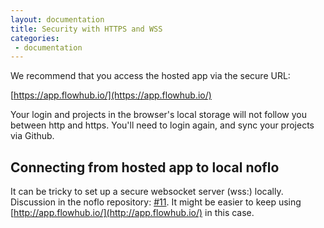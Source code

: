 ```yaml
---
layout: documentation
title: Security with HTTPS and WSS
categories:
 - documentation
---
```


We recommend that you access the hosted app via the secure URL: 

[https://app.flowhub.io/](https://app.flowhub.io/)

Your login and projects in the browser's local storage will not follow you between http and https. You'll need to login again, and sync your projects via Github.

## Connecting from hosted app to local noflo

It can be tricky to set up a secure websocket server (wss:) locally. Discussion in the noflo repository: [#11](https://github.com/noflo/noflo-nodejs/pull/11). It might be easier to keep using [http://app.flowhub.io/](http://app.flowhub.io/) in this case.
